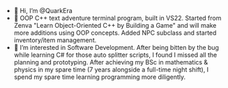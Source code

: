 - 👋 Hi, I’m @QuarkEra
- 🌱 OOP C++ text adventure terminal program, built in VS22. Started from Zenva "Learn Object-Oriented C++ by Building a Game" and will make more additions using OOP concepts. Added NPC subclass and started inventory/item management.
- 👀 I’m interested in Software Development. After being bitten by the bug while learning C# for those auto splitter scripts, I found I missed all the planning and prototyping. After achieving my BSc in mathematics & physics in my spare time (7 years alongside a full-time night shift), I spend my spare time learning programming more diligently.

<!---
QuarkEra/QuarkEra is a ✨ special ✨ repository because its `README.md` (this file) appears on your GitHub profile.
You can click the Preview link to take a look at your changes.
--->
